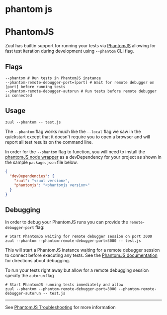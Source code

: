 # phantom js

# PhantomJS

Zuul has builtin support for running your tests via [PhantomJS](http://phantomjs.org/) allowing for fast test iteration during development using `--phantom` CLI flag.

## Flags
```
--phantom # Run tests in PhantomJS instance
--phantom-remote-debugger-port=[port] # Wait for remote debugger on [port] before running tests
--phantom-remote-debugger-autorun # Run tests before remote debugger is connected
```

## Usage
```
zuul --phantom -- test.js
```

The `--phantom` flag works much like the `--local` flag we saw in the quickstart except that it doesn't require you to open a browser and will report all test results on the command line.

In order for the `--phantom` flag to function, you will need to install the [phantomJS node wrapper]() as a devDependency for your project as shown in the sample `package.json` file below.

```json
{
  "devDependencies": {
    "zuul": "<zuul version>",
    "phantomjs": "<phantomjs version>"
  }
}
```

## Debugging
In order to debug your PhantomJS runs you can provide the `remote-debugger-port` flag:

```
# Start PhantomJS waiting for remote debugger session on port 3000
zuul --phantom --phantom-remote-debugger-port=3000 -- test.js
```

This will start a PhantomJS instance waiting for a remote debugger session to connect before executing any tests. See the [PhantomJS documentation](http://phantomjs.org/troubleshooting.html) for directions about debugging.

To run your tests right away but allow for a remote debugging session specify the `autorun` flag
```
# Start PhantomJS running tests immediately and allow
zuul --phantom --phantom-remote-debugger-port=3000 --phantom-remote-debugger-autorun -- test.js
```

---
See [PhantomJS Troubleshooting](http://phantomjs.org/troubleshooting.html) for more information
